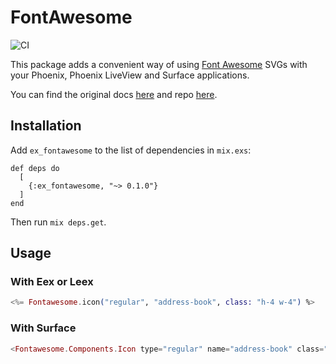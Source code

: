 # FontAwesome

![CI](https://github.com/miguel-s/ex_fontawesome/actions/workflows/ci.yml/badge.svg)

This package adds a convenient way of using [Font Awesome](https://fontawesome.com) SVGs with your Phoenix, Phoenix LiveView and Surface applications.

You can find the original docs [here](https://fontawesome.com) and repo [here](https://github.com/FortAwesome/Font-Awesome).

## Installation

Add `ex_fontawesome` to the list of dependencies in `mix.exs`:

    def deps do
      [
        {:ex_fontawesome, "~> 0.1.0"}
      ]
    end

Then run `mix deps.get`.

## Usage

### With Eex or Leex

```elixir
<%= Fontawesome.icon("regular", "address-book", class: "h-4 w-4") %>
```

### With Surface

```elixir
<Fontawesome.Components.Icon type="regular" name="address-book" class="h-4 w-4" />
```
